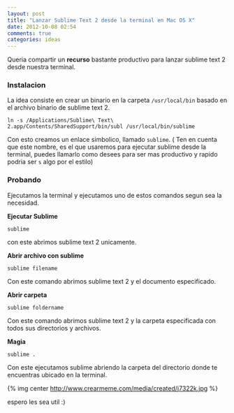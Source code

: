 ```yaml
---
layout: post
title: "Lanzar Sublime Text 2 desde la terminal en Mac OS X"
date: 2012-10-08 02:54
comments: true
categories: ideas
---
```


Queria compartir un **recurso** bastante productivo para lanzar sublime text 2 desde nuestra terminal.

### Instalacion

La idea consiste en crear un binario en la carpeta ```/usr/local/bin``` basado en el archivo binario de sublime text 2.

```
ln -s /Applications/Sublime\ Text\ 2.app/Contents/SharedSupport/bin/subl /usr/local/bin/sublime
``` 

<!--more-->

Con esto creamos un enlace simbolico, llamado ```sublime```. ( Ten en cuenta que este nombre, es el que usaremos para ejecutar sublime desde la terminal, puedes llamarlo como desees para ser mas productivo y rapido podria ser ```s``` algo por el estilo)


### Probando

Ejecutamos la terminal y ejecutamos uno de estos comandos segun sea la necesidad.

**Ejecutar Sublime**
```
sublime
```
con este abrimos sublime text 2 unicamente.


**Abrir archivo con sublime**
```
sublime filename
```

Con este comando abrimos sublime text 2 y el documento especificado.

**Abrir carpeta**
```
sublime foldername
```

Con este comando abrimos sublime text 2 y la carpeta especificada con todos sus directorios y archivos.


**Magia**

```
sublime .
```

Con este ejecutamos sublime abriendo la carpeta del directorio donde te encuentras ubicado en la terminal.

{% img center http://www.crearmeme.com/media/created/j7322k.jpg %}

espero les sea util :)